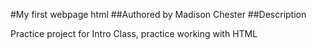 #My first webpage html
##Authored by Madison Chester
##Description

Practice project for Intro Class, practice working with HTML
